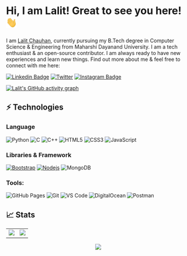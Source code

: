 # Hi, I am Lalit! Great to see you here! <img src="https://raw.githubusercontent.com/LalitChauhan27/LalitChauhan27/main/src/wave.gif" width="30px" height="30px">

I am [Lalit Chauhan](https://lalitchauhan27.github.io/), currently pursuing my B.Tech degree in Computer Science & Engineering from Maharshi Dayanand University. I am a tech enthusiast & an open-source contributor. I am always ready to have new experiences and learn new things. Find out more about me & feel free to connect with me here:

[![Linkedin Badge](https://img.shields.io/badge/-LinkedIn-blue?style=flat-square&logo=Linkedin&logoColor=white&link=https://www.linkedin.com/in/lalitchauhan277/)](https://www.linkedin.com/in/lalitchauhan277/)
[![Twitter](https://img.shields.io/badge/Twitter-1DA1F2?style=flat-square&logo=twitter&logoColor=white)](https://twitter.com/lalitchauhantwt)
[![Instagram Badge](https://img.shields.io/badge/-Instagram-purple?style=flat-square&logo=instagram&logoColor=white&link=https://instagram.com/gautamchauhansig/)](https://instagram.com/gautamchauhansig)

[![Lalit's GitHub activity graph](https://activity-graph.herokuapp.com/graph?username=lalitchauhan27&theme=xcode)](https://github.com/lalitchauhan27)

## ⚡ Technologies

### Language

![Python](https://img.shields.io/badge/-Python-black?style=flat-square&logo=Python)
![C](https://img.shields.io/badge/-C-00599C?style=flat-square&logo=c)
![C++](https://img.shields.io/badge/-C++-00599C?style=flat-square&logo=cplusplus)
![HTML5](https://img.shields.io/badge/-HTML5-E34F26?style=flat-square&logo=html5&logoColor=white)
![CSS3](https://img.shields.io/badge/-CSS3-1572B6?style=flat-square&logo=css3)
![JavaScript](https://img.shields.io/badge/-JavaScript-black?style=flat-square&logo=javascript)

### Libraries & Framework

[![Bootstrap](https://img.shields.io/badge/-Bootstrap-563D7C?style=flat-square&logo=bootstrap)](https://getbootstrap.com/)
[![Nodejs](https://img.shields.io/badge/-Nodejs-black?style=flat-square&logo=Node.js)](https://nodejs.org/)
![MongoDB](https://img.shields.io/badge/MongoDB-%234ea94b.svg?logo=mongodb&logoColor=white)

### Tools:

![GitHub Pages](https://img.shields.io/badge/GitHub%20Pages-%23327FC7.svg?logo=github&style=flat-square&logoColor=white)
![Git](https://img.shields.io/badge/-Git-black?style=flat-square&logo=git)
![VS Code](https://img.shields.io/badge/-VS%20Code-007ACC?style=flat-square&logo=visual-studio-code)
![DigitalOcean](https://img.shields.io/badge/-Digital%20Ocean-darkblue?style=flat-square&logo=digitalocean)
![Postman](https://img.shields.io/badge/Postman-FF6C37?logo=postman&logoColor=white)

## 📈 Stats

<table>
<tr>
<td>
<img src="https://github-readme-stats.vercel.app/api?username=lalitchauhan27&include_all_commits=true&count_private=true&show_icons=true&line_height=20&theme=tokyonight"/>
<td><img src="https://github-readme-stats.vercel.app/api/top-langs?username=lalitchauhan27&show_icons=true&locale=en&layout=compact&theme=tokyonight" />
</td>
</tr>
</table>
<p align="center">
<img align="center" src="https://github-readme-streak-stats.herokuapp.com/?user=lalitchauhan27&theme=tokyonight" />
</p>